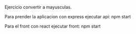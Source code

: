 Ejercicio convertir a mayusculas.

Para prender la aplicacion con express ejecutar
api: npm start

Para el front con react ejecutar
front: npm start
